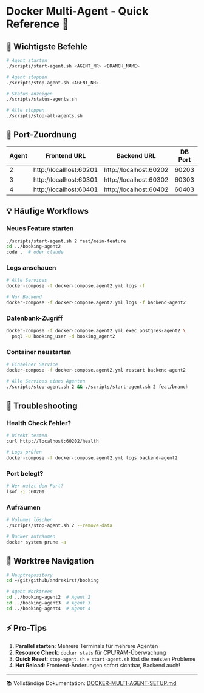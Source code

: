 # Docker Multi-Agent - Quick Reference 🚀

## 🎯 Wichtigste Befehle

```bash
# Agent starten
./scripts/start-agent.sh <AGENT_NR> <BRANCH_NAME>

# Agent stoppen
./scripts/stop-agent.sh <AGENT_NR>

# Status anzeigen
./scripts/status-agents.sh

# Alle stoppen
./scripts/stop-all-agents.sh
```

## 🔢 Port-Zuordnung

| Agent | Frontend URL | Backend URL | DB Port |
|-------|-------------|-------------|---------|
| 2 | http://localhost:60201 | http://localhost:60202 | 60203 |
| 3 | http://localhost:60301 | http://localhost:60302 | 60303 |
| 4 | http://localhost:60401 | http://localhost:60402 | 60403 |

## 💡 Häufige Workflows

### Neues Feature starten
```bash
./scripts/start-agent.sh 2 feat/mein-feature
cd ../booking-agent2
code .  # oder claude
```

### Logs anschauen
```bash
# Alle Services
docker-compose -f docker-compose.agent2.yml logs -f

# Nur Backend
docker-compose -f docker-compose.agent2.yml logs -f backend-agent2
```

### Datenbank-Zugriff
```bash
docker-compose -f docker-compose.agent2.yml exec postgres-agent2 \
  psql -U booking_user -d booking_agent2
```

### Container neustarten
```bash
# Einzelner Service
docker-compose -f docker-compose.agent2.yml restart backend-agent2

# Alle Services eines Agenten
./scripts/stop-agent.sh 2 && ./scripts/start-agent.sh 2 feat/branch
```

## 🔧 Troubleshooting

### Health Check Fehler?
```bash
# Direkt testen
curl http://localhost:60202/health

# Logs prüfen
docker-compose -f docker-compose.agent2.yml logs backend-agent2
```

### Port belegt?
```bash
# Wer nutzt den Port?
lsof -i :60201
```

### Aufräumen
```bash
# Volumes löschen
./scripts/stop-agent.sh 2 --remove-data

# Docker aufräumen
docker system prune -a
```

## 📍 Worktree Navigation

```bash
# Hauptrepository
cd ~/git/github/andrekirst/booking

# Agent Worktrees
cd ../booking-agent2  # Agent 2
cd ../booking-agent3  # Agent 3
cd ../booking-agent4  # Agent 4
```

## ⚡ Pro-Tips

1. **Parallel starten**: Mehrere Terminals für mehrere Agenten
2. **Resource Check**: `docker stats` für CPU/RAM-Überwachung
3. **Quick Reset**: `stop-agent.sh` + `start-agent.sh` löst die meisten Probleme
4. **Hot Reload**: Frontend-Änderungen sofort sichtbar, Backend auch!

---
📚 Vollständige Dokumentation: [DOCKER-MULTI-AGENT-SETUP.md](./DOCKER-MULTI-AGENT-SETUP.md)